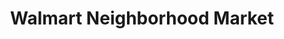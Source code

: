 ---
title: "Walmart Neighborhood Market"
url: /elk-grove/walmart-neighborhood-market/
shop: supermarket
---